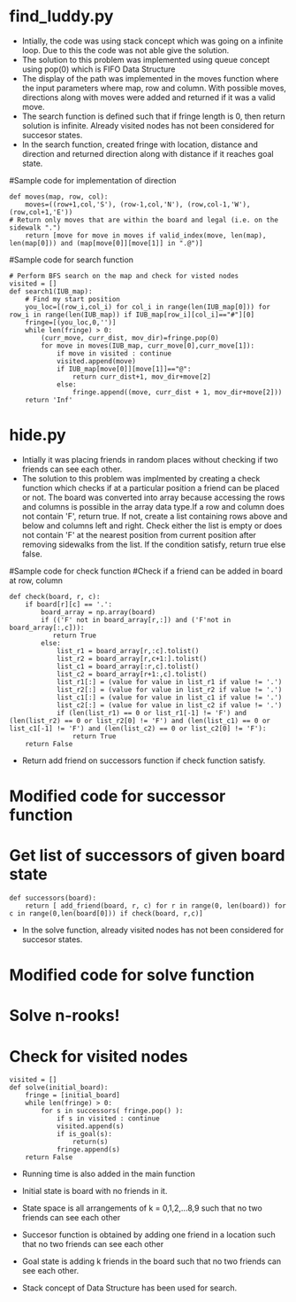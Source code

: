 # find_luddy.py
 
- Intially, the code was using stack concept which was going on a infinite loop. Due to this the code was not able give the solution. 
- The solution to this problem was implemented using queue concept using pop(0) which is FIFO Data Structure
- The display of the path was implemented in the moves function where the input parameters where map, row and column. With possible moves, directions along with moves were added and returned if it was a valid move. 
- The search function is defined such that if fringe length is 0, then return solution is infinite. Already visited nodes has not been considered for succesor states. 
-  In the search function, created fringe with location, distance and direction and returned direction along with distance if it reaches goal state. 

#Sample code for implementation of direction
```
def moves(map, row, col):
	moves=((row+1,col,'S'), (row-1,col,'N'), (row,col-1,'W'), (row,col+1,'E'))
# Return only moves that are within the board and legal (i.e. on the sidewalk ".")
	return [move for move in moves if valid_index(move, len(map), len(map[0])) and (map[move[0]][move[1]] in ".@")]
```
#Sample code for search function
```
# Perform BFS search on the map and check for visted nodes
visited = []
def search1(IUB_map):
    # Find my start position
    you_loc=[(row_i,col_i) for col_i in range(len(IUB_map[0])) for row_i in range(len(IUB_map)) if IUB_map[row_i][col_i]=="#"][0]
    fringe=[(you_loc,0,'')]
    while len(fringe) > 0:
        (curr_move, curr_dist, mov_dir)=fringe.pop(0)
        for move in moves(IUB_map, curr_move[0],curr_move[1]):
            if move in visited : continue
            visited.append(move)
            if IUB_map[move[0]][move[1]]=="@":
                return curr_dist+1, mov_dir+move[2]
            else:
                fringe.append((move, curr_dist + 1, mov_dir+move[2]))
    return 'Inf'
```

# hide.py

- Intially it was placing friends in random places without checking if two friends can see each other.
- The solution to this problem was implmented by creating a check function which checks if at a particular position a friend can be placed or not. The board was converted into array because accessing the rows and columns is possible in the array data type.If a row and column does not contain 'F', return true. If not, create a list containing rows above and below and columns left and right. Check either the list is empty or does not contain 'F' at the nearest position from current position after removing sidewalks from the list. If the condition satisfy, return true else false.

#Sample code for check function
#Check if a friend can be added in board at row, column
```
def check(board, r, c):
    if board[r][c] == '.':
        board_array = np.array(board)
        if (('F' not in board_array[r,:]) and ('F'not in board_array[:,c])):
           return True       
        else:
            list_r1 = board_array[r,:c].tolist()
            list_r2 = board_array[r,c+1:].tolist() 
            list_c1 = board_array[:r,c].tolist()
            list_c2 = board_array[r+1:,c].tolist()
            list_r1[:] = (value for value in list_r1 if value != '.')
            list_r2[:] = (value for value in list_r2 if value != '.')
            list_c1[:] = (value for value in list_c1 if value != '.')
            list_c2[:] = (value for value in list_c2 if value != '.')
            if (len(list_r1) == 0 or list_r1[-1] != 'F') and (len(list_r2) == 0 or list_r2[0] != 'F') and (len(list_c1) == 0 or list_c1[-1] != 'F') and (len(list_c2) == 0 or list_c2[0] != 'F'):
                return True
    return False
 ```
- Return add friend on successors function if check function satisfy. 

# Modified code for successor function    
# Get list of successors of given board state
```
def successors(board):
    return [ add_friend(board, r, c) for r in range(0, len(board)) for c in range(0,len(board[0])) if check(board, r,c)]
```
- In the solve function, already visited nodes has not been considered for succesor states.

# Modified code for solve function
# Solve n-rooks! 
# Check for visited nodes
```
visited = []
def solve(initial_board):
    fringe = [initial_board]
    while len(fringe) > 0:
        for s in successors( fringe.pop() ):
            if s in visited : continue
            visited.append(s)
            if is_goal(s):
                return(s)
            fringe.append(s)
    return False
```

- Running time is also added in the main function

- Initial state is board with no friends in it.
- State space is all arrangements of k = 0,1,2,...8,9 such that no two friends can see each other
- Succesor function is obtained by adding one friend in a location such that no two friends can see each other
- Goal state is adding k friends in the board such that no two friends can see each other.   
- Stack concept of Data Structure has been used for search.   


 